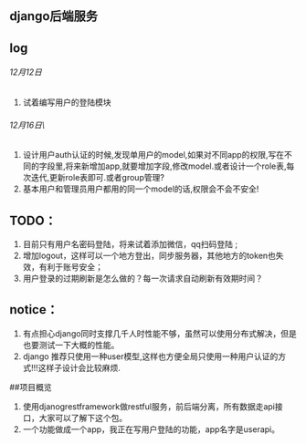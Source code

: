 ## django后端服务



## log

###### 12月12日
 1. 试着编写用户的登陆模块
 
######  12月16日\
 1. 设计用户auth认证的时候,发现单用户的model,如果对不同app的权限,写在不同的字段里,将来新增加app,就要增加字段,修改model.或者设计一个role表,每次迭代,更新role表即可.或者group管理?
 2. 基本用户和管理员用户都用的同一个model的话,权限会不会不安全!
 


## TODO：
 1. 目前只有用户名密码登陆，将来试着添加微信，qq扫码登陆 ;
 2. 增加logout，这样可以一个地方登出，同步服务器，其他地方的token也失效，有利于账号安全；
 3. 用户登录的过期刷新是怎么做的？每一次请求自动刷新有效期时间？

## notice：
 1. 有点担心django同时支撑几千人时性能不够，虽然可以使用分布式解决，但是也要测试一下大概的性能。
 2. django 推荐只使用一种user模型,这样也方便全局只使用一种用户认证的方式!!!这样子设计会比较麻烦.
 
 ##项目概览
 
 1. 使用djanogrestframework做restful服务，前后端分离，所有数据走api接口，大家可以了解下这个包。
 2. 一个功能做成一个app，我正在写用户登陆的功能，app名字是userapi。
 
 